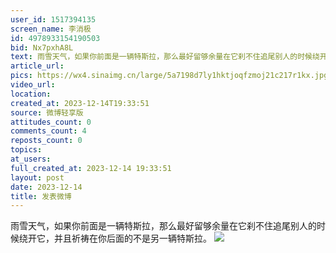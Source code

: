 ```yaml
---
user_id: 1517394135
screen_name: 李消极
id: 4978933154190503
bid: Nx7pxhA8L
text: 雨雪天气，如果你前面是一辆特斯拉，那么最好留够余量在它刹不住追尾别人的时候绕开它，并且祈祷在你后面的不是另一辆特斯拉。 
article_url: 
pics: https://wx4.sinaimg.cn/large/5a7198d7ly1hktjoqfzmoj21c217r1kx.jpg
video_url: 
location: 
created_at: 2023-12-14T19:33:51
source: 微博轻享版
attitudes_count: 0
comments_count: 4
reposts_count: 0
topics: 
at_users: 
full_created_at: 2023-12-14 19:33:51
layout: post
date: 2023-12-14
title: 发表微博
---
```


雨雪天气，如果你前面是一辆特斯拉，那么最好留够余量在它刹不住追尾别人的时候绕开它，并且祈祷在你后面的不是另一辆特斯拉。 
![](https://image.baidu.com/search/down?url=https://wx4.sinaimg.cn/large/5a7198d7ly1hktjoqfzmoj21c217r1kx.jpg)
